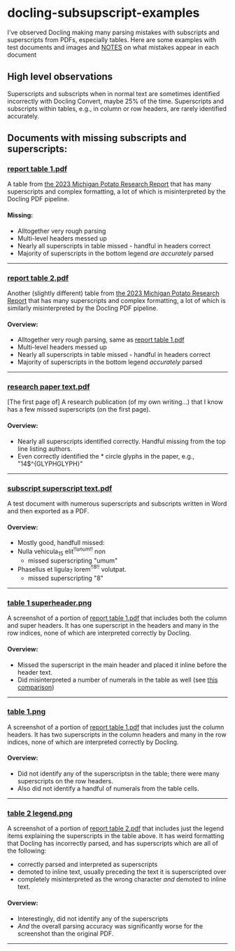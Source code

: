 # docling-subsupscript-examples
I've observed Docling making many parsing mistakes with subscripts and superscripts from PDFs, especially tables. Here are some examples with test documents and images and [NOTES](NOTES.md) on what mistakes appear in each document


## High level observations
Superscripts and subscripts when in normal text are sometimes identified incorrectly with Docling Convert, maybe 25% of the time. 
Superscripts and subscripts within tables, e.g., in column or row headers, are rarely identified accurately.

## Documents with missing subscripts and superscripts:

### [report table 1.pdf](example_pdfs/report%20table%201.pdf)
A table from [the 2023 Michigan Potato Research Report](https://www.canr.msu.edu/publications/2023-michigan-potato-research-report?language_id=) that has many superscripts and complex formatting, a lot of which is misinterpreted by the Docling PDF pipeline.

#### Missing:
- Alltogether very rough parsing
- Multi-level headers messed up
- Nearly all superscripts in table missed - handful in headers correct
- Majority of superscripts in the bottom legend *are accurately* parsed
---

### [report table 2.pdf](example_pdfs/report%20table%202.pdf)
Another (slightly different) table from [the 2023 Michigan Potato Research Report](https://www.canr.msu.edu/publications/2023-michigan-potato-research-report?language_id=) that has many superscripts and complex formatting, a lot of which is similarly misinterpreted by the Docling PDF pipeline.

#### Overview:
- Alltogether very rough parsing, same as [report table 1.pdf](example_pdfs/report%20table%201.pdf)
- Multi-level headers messed up
- Nearly all superscripts in table missed - handful in headers correct
- Majority of superscripts in the bottom legend *accurately* parsed
---

### [research paper text.pdf](example_pdfs/research%20paper%20text.pdf)
[The first page of] A research publication (of my own writing...) that I know has a few missed superscripts (on the first page).

#### Overview:
- Nearly all superscripts identified correctly. Handful missing from the top line listing authors.
- Even correctly identified the * circle glyphs in the paper, e.g., "14$^{GLYPH<C15>GLYPH<C15>}"
---

### [subscript superscript text.pdf](example_pdfs/subscript%20superscript%20text.pdf)
A test document with numerous superscripts and subscripts written in Word and then exported as a PDF.

#### Overview:
- Mostly good, handfull missed:
- Nulla vehicula$_{15}$ elit$^{!!unum!!}$ non
  - missed superscripting "umum"
- Phasellus et ligula$_{7}$ lorem$^{!!8!!}$ volutpat.
  - missed superscripting "8"
---

### [table 1 superheader.png](example_pdfs/table%201%20superheader.png)
A screenshot of a portion of [report table 1.pdf](example_pdfs/report%20table%201.pdf) that includes both the column and super headers. It has one superscript in the headers and many in the row indices, none of which are interpreted correctly by Docling.

#### Overview:
- Missed the superscript in the main header and placed it inline before the header text.
- Did misinterpreted a number of numerals in the table as well (see [this comparison](output/table%201%20superheader%20comparison.png))
---

### [table 1.png](example_pdfs/table%201.png)
A screenshot of a portion of [report table 1.pdf](example_pdfs/report%20table%201.pdf) that includes just the column headers. It has two superscripts in the column headers and many in the row indices, none of which are interpreted correctly by Docling.

#### Overview:
- Did not identify any of the superscriptsn in the table; there were many superscripts on the row headers.
- Also did not identify a handful of numerals from the table cells.
---

### [table 2 legend.png](example_pdfs/table%202%20legend.png)
A screenshot of a portion of [report table 2.pdf](example_pdfs/report%20table%202.pdf) that includes just the legend items explaining the superscripts in the table above. It has weird formatting that Docling has incorrectly parsed, and has superscripts which are all of the following:
- correctly parsed and interpreted as superscripts
- demoted to inline text, usually preceding the text it is superscripted over
- completely misinterpreted as the wrong character *and* demoted to inline text.

#### Overview:
- Interestingly, did not identify any of the superscripts
- *And* the overall parsing accuracy was significantly worse for the screenshot than the original PDF.
---